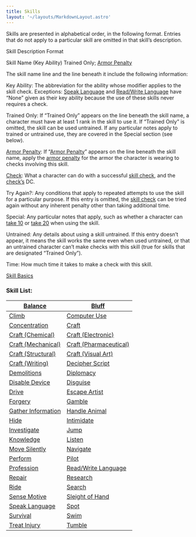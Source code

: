 ```yaml
---
title: Skills
layout: '~/layouts/MarkdownLayout.astro'
---
```

Skills are presented in alphabetical order, in the following format. Entries
that do not apply to a particular skill are omitted in that skill’s
description.

Skill Description Format

Skill Name (Key Ability) Trained Only; [Armor Penalty](/modern.d20.srd/equipment/armor.general)

The skill name line and the line beneath it include the following information:

Key Ability: The abbreviation for the ability whose modifier applies to the
skill check. Exceptions: [Speak Language](/modern.d20.srd/skills/speak.language) and [Read/Write Language](/modern.d20.srd/skills/read.write.language) have “None” given as
their key ability because the use of these skills never requires a check.

Trained Only: If “Trained Only” appears on the line beneath the skill name, a
character must have at least 1 rank in the skill to use it. If “Trained Only”
is omitted, the skill can be used untrained. If any particular notes apply to
trained or untrained use, they are covered in the Special section (see below).

[Armor Penalty](/modern.d20.srd/equipment/armor.general): If “[Armor Penalty](/modern.d20.srd/equipment/armor.general)” appears on the line beneath
the skill name, apply the [armor penalty](/modern.d20.srd/equipment/armor.general) for the armor the character
is wearing to checks involving this skill.

[Check](/modern.d20.srd/skills/skill.basics): What a character can
do with a successful [skill check](/modern.d20.srd/skills/skill.basics), and the
[check’s](/modern.d20.srd/skills/skill.basics) DC.

Try Again?: Any conditions that apply to repeated attempts to use the skill
for a particular purpose. If this entry is omitted, the [skill check](/modern.d20.srd/skills/skill.basics) can be tried again
without any inherent penalty other than taking additional time.

Special: Any particular notes that apply, such as whether a character can
[take 10](/modern.d20.srd/skills/skill.basics) or [take 20](/modern.d20.srd/skills/skill.basics) when using the skill.

Untrained: Any details about using a skill untrained. If this entry doesn’t
appear, it means the skill works the same even when used untrained, or that an
untrained character can’t make checks with this skill (true for skills that
are designated “Trained Only”).

Time: How much time it takes to make a check with this skill.

[Skill Basics](/modern.d20.srd/skills/skill.basics)

### Skill List:

| [Balance](/modern.d20.srd/skills/balance) | [Bluff](/modern.d20.srd/skills/bluff) |
|---|---|
| [Climb](/modern.d20.srd/skills/climb) | [Computer Use](/modern.d20.srd/skills/computer.use) |
| [Concentration](/modern.d20.srd/skills/concentration) | [Craft](/modern.d20.srd/skills/craft) |
| [Craft (Chemical)](/modern.d20.srd/skills/craft.chemical) | [Craft (Electronic)](/modern.d20.srd/skills/craft.electronic) |
| [Craft (Mechanical)](/modern.d20.srd/skills/craft.mechanical) | [Craft (Pharmaceutical)](/modern.d20.srd/skills/craft.pharmaceutical) |
| [Craft (Structural)](/modern.d20.srd/skills/craft.structural) | [Craft (Visual Art)](/modern.d20.srd/skills/craft.visual.art) |
| [Craft (Writing)](/modern.d20.srd/skills/craft.writing) | [Decipher Script](/modern.d20.srd/skills/decipher.script) |
| [Demolitions](/modern.d20.srd/skills/demolitions) | [Diplomacy](/modern.d20.srd/skills/diplomacy) |
| [Disable Device](/modern.d20.srd/skills/disable.device) | [Disguise](/modern.d20.srd/skills/disguise) |
| [Drive](/modern.d20.srd/skills/drive) | [Escape Artist](/modern.d20.srd/skills/escape.artist) |
| [Forgery](/modern.d20.srd/skills/forgery) | [Gamble](/modern.d20.srd/skills/gamble) |
| [Gather Information](/modern.d20.srd/skills/gather.information) | [Handle Animal](/modern.d20.srd/skills/handle.animal) |
| [Hide](/modern.d20.srd/skills/hide) | [Intimidate](/modern.d20.srd/skills/intimidate) |
| [Investigate](/modern.d20.srd/skills/investigate) | [Jump](/modern.d20.srd/skills/jump) |
| [Knowledge](/modern.d20.srd/skills/knowledge) | [Listen](/modern.d20.srd/skills/listen) |
| [Move Silently](/modern.d20.srd/skills/move.silently) | [Navigate](/modern.d20.srd/skills/navigate) |
| [Perform](/modern.d20.srd/skills/perform) | [Pilot](/modern.d20.srd/skills/pilot) |
| [Profession](/modern.d20.srd/skills/profession) | [Read/Write Language](/modern.d20.srd/skills/read.write.language) |
| [Repair](/modern.d20.srd/skills/repair) | [Research](/modern.d20.srd/skills/research) |
| [Ride](/modern.d20.srd/skills/ride) | [Search](/modern.d20.srd/skills/search) |
| [Sense Motive](/modern.d20.srd/skills/sense.motive) | [Sleight of Hand](/modern.d20.srd/skills/sleight.of.hand) |
| [Speak Language](/modern.d20.srd/skills/speak.language) | [Spot](/modern.d20.srd/skills/spot) |
| [Survival](/modern.d20.srd/skills/survival) | [Swim](/modern.d20.srd/skills/swim) |
| [Treat Injury](/modern.d20.srd/skills/treat.injury) | [Tumble](/modern.d20.srd/skills/tumble) |
